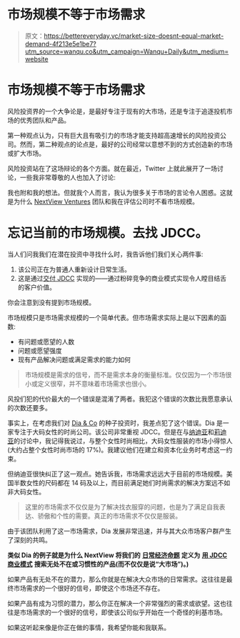 # 市场规模不等于市场需求

> 原文：<https://bettereveryday.vc/market-size-doesnt-equal-market-demand-4f213e5e1be7?utm_source=wanqu.co&utm_campaign=Wanqu+Daily&utm_medium=website>



# 市场规模不等于市场需求

风险投资界的一个大争论是，是最好专注于现有的大市场，还是专注于追逐投机市场的优秀团队和产品。

第一种观点认为，只有巨大且有吸引力的市场才能支持超高速增长的风险投资公司。然而，第二种观点的论点是，最好的公司经常以意想不到的方式创造新的市场或扩大市场。

风险投资站在了这场辩论的各个方面。就在最近，Twitter 上就此展开了一场讨论，一些我非常尊敬的人也加入了讨论:





我也附和我的想法。但就我个人而言，我认为很多关于市场的言论令人困惑。这就是为什么 [NextView Ventures](https://medium.com/u/18a322a7fb50?source=post_page-----4f213e5e1be7--------------------------------) 团队和我在评估公司时不看市场规模。

# 忘记当前的市场规模。去找 JDCC。

当人们问我我们在潜在投资中寻找什么时，我告诉他们我们关心两件事:

1.  该公司正在为普通人重新设计日常生活。
2.  这是通过[交付 JDCC](/what-we-talk-about-when-we-talk-about-companies-3cebe8bc50c3) 实现的——通过粉碎竞争的商业模式实现令人瞠目结舌的客户价值。

你会注意到没有提到市场规模。

市场规模只是市场需求规模的一个简单代表。但市场需求实际上是以下因素的函数:

*   有问题或愿望的人数
*   问题或愿望强度
*   现有产品解决问题或满足需求的能力如何

> 市场规模是需求的信号，而不是需求本身的衡量标准。仅仅因为一个市场很小或定义很窄，并不意味着市场需求也很小。

风投们犯的代价最大的一个错误是混淆了两者。我犯这个错误的次数比我愿意承认的次数还要多。

事实上，在考虑我们对 [Dia & Co](https://medium.com/u/ac30311fb077?source=post_page-----4f213e5e1be7--------------------------------) 的种子投资时，我差点犯了这个错误。Dia 是一家专注于大码女性的时尚公司。该公司非常重视 JDCC。但是在与[纳迪亚](https://medium.com/u/d7eabf792636?source=post_page-----4f213e5e1be7--------------------------------)和[莉迪亚](https://medium.com/u/7896c8cb0be5?source=post_page-----4f213e5e1be7--------------------------------)的讨论中，我记得我说过，与整个女性时尚相比，大码女性服装的市场小得惊人(大约占整个女性时尚市场的 17%)。我建议他们在建立和资本化业务时考虑这一约束。

但纳迪亚很快纠正了这一观点。她告诉我，市场需求远远大于目前的市场规模。美国半数女性的尺码都在 14 码及以上，而目前满足她们时尚需求的解决方案远不如非大码女性。

> 这里的市场需求不仅仅是为了解决找衣服穿的问题，也是为了满足自我表达、骄傲和个性的需要。真正的市场需求不仅仅是服装。

由于该团队利用了这一市场需求，Dia 发展非常迅速，并与其大众市场客户群产生了深刻的共鸣。

**类似 Dia 的例子就是为什么 NextView 将我们的** [**日常经济命题**](https://nextviewventures.com/blog/everyday-economy/) **定义为** [**用 JDCC 商业模式**](https://nextviewventures.com/blog/everyday-economy-habitual-ubiquitous/) **搜索无处不在或习惯性的产品(而不仅仅是说“大市场”)。)**

如果产品有无处不在的潜力，那么你就是在解决大众市场的日常需求。这往往是最终市场需求的一个很好的信号，即使这个市场还不存在。

如果产品有成为习惯的潜力，那么你正在解决一个非常强烈的需求或欲望。这也往往是市场需求的一个很好的信号，即使该公司似乎开始在一个奇怪的利基市场。

如果这听起来像是你正在做的事情，我希望你能和我联系。





